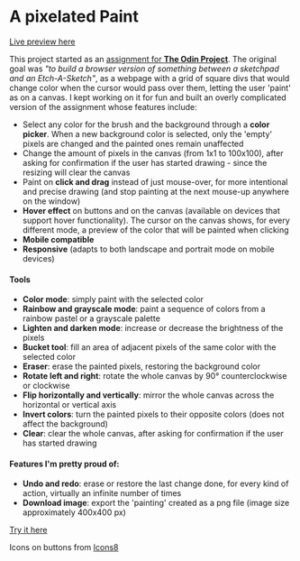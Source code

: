 # A pixelated Paint

[Live preview here](https://wellenina.github.io/etch-a-sketch/)

This project started as an [assignment for **The Odin Project**](https://www.theodinproject.com/lessons/foundations-etch-a-sketch).
The original goal was _"to build a browser version of something between a sketchpad and an Etch-A-Sketch"_, as a webpage with a grid of square divs that would change color when the cursor would pass over them, letting the user 'paint' as on a canvas.
I kept working on it for fun and built an overly complicated version of the assignment whose features include:

* Select any color for the brush and the background through a **color picker**. When a new background color is selected, only the 'empty' pixels are changed and the painted ones remain unaffected
* Change the amount of pixels in the canvas (from 1x1 to 100x100), after asking for confirmation if the user has started drawing - since the resizing will clear the canvas
* Paint on **click and drag** instead of just mouse-over, for more intentional and precise drawing (and stop painting at the next mouse-up anywhere on the window)
* **Hover effect** on buttons and on the canvas (available on devices that support hover functionality). The cursor on the canvas shows, for every different mode, a preview of the color that will be painted when clicking
* **Mobile compatible**
* **Responsive** (adapts to both landscape and portrait mode on mobile devices)

#### Tools
* **Color mode**: simply paint with the selected color
* **Rainbow and grayscale mode**: paint a sequence of colors from a rainbow pastel or a grayscale palette
* **Lighten and darken mode**: increase or decrease the brightness of the pixels
* **Bucket tool**: fill an area of adjacent pixels of the same color with the selected color
* **Eraser**: erase the painted pixels, restoring the background color
* **Rotate left and right**: rotate the whole canvas by 90° counterclockwise or clockwise
* **Flip horizontally and vertically**: mirror the whole canvas across the horizontal or vertical axis
* **Invert colors**: turn the painted pixels to their opposite colors (does not affect the background)
* **Clear**: clear the whole canvas, after asking for confirmation if the user has started drawing

#### Features I'm pretty proud of:
* **Undo and redo**: erase or restore the last change done, for every kind of action, virtually an infinite number of times
* **Download image**: export the 'painting' created as a png file (image size approximately 400x400 px)

[Try it here](https://wellenina.github.io/etch-a-sketch/)



Icons on buttons from [Icons8](href="https://icons8.com)